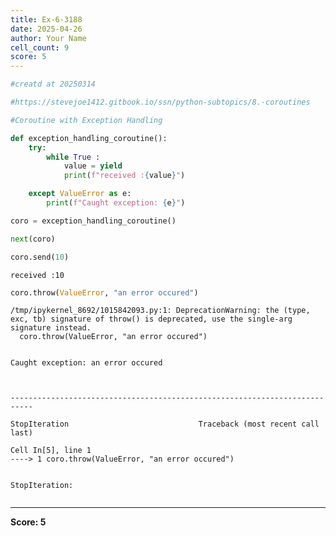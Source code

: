 ```yaml
---
title: Ex-6-3188
date: 2025-04-26
author: Your Name
cell_count: 9
score: 5
---
```


```python
#creatd at 20250314
```


```python
#https://stevejoe1412.gitbook.io/ssn/python-subtopics/8.-coroutines
```


```python
#Coroutine with Exception Handling
```


```python
def exception_handling_coroutine():
    try: 
        while True :
            value = yield
            print(f"received :{value}")

    except ValueError as e:
        print(f"Caught exception: {e}")
```


```python
coro = exception_handling_coroutine()
```


```python
next(coro)
```


```python
coro.send(10)
```

    received :10



```python
coro.throw(ValueError, "an error occured")
```

    /tmp/ipykernel_8692/1015842093.py:1: DeprecationWarning: the (type, exc, tb) signature of throw() is deprecated, use the single-arg signature instead.
      coro.throw(ValueError, "an error occured")


    Caught exception: an error occured



    ---------------------------------------------------------------------------

    StopIteration                             Traceback (most recent call last)

    Cell In[5], line 1
    ----> 1 coro.throw(ValueError, "an error occured")


    StopIteration: 



```python

```


---
**Score: 5**